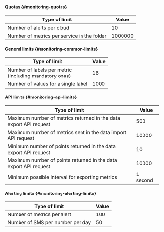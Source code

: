 #### Quotas {#monitoring-quotas}
| Type of limit | Value |
----- | -----
| Number of alerts per cloud | 10 |
| Number of metrics per service in the folder | 1000000 |

#### General limits {#monitoring-common-limits}
| Type of limit | Value |
----- | -----
| Number of labels per metric<br/>(including mandatory ones) | 16 |
| Number of values for a single label | 1000 |

#### API limits {#monitoring-api-limits}
| Type of limit | Value |
----- | -----
| Maximum number of metrics returned in the data export API request | 500 |
| Maximum number of metrics sent in the data import API request | 10000 |
| Minimum number of points returned in the data export API request | 10 |
| Maximum number of points returned in the data export API request | 10000 |
| Minimum possible interval for exporting metrics | 1 second |

#### Alerting limits {#monitoring-alerting-limits}
| Type of limit | Value |
----- | -----
| Number of metrics per alert | 100 |
| Number of SMS per number per day | 50 |